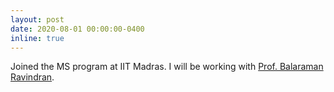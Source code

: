 ```yaml
---
layout: post
date: 2020-08-01 00:00:00-0400
inline: true
---
```


Joined the MS program at IIT Madras. I will be working with [Prof. Balaraman Ravindran](http://www.cse.iitm.ac.in/~ravi/).